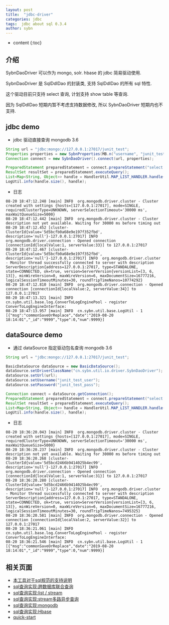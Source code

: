 ```yaml
---
layout: post
title:  "jdbc-driver"
categories: jdbc
tags:  jdbc about sql 0.3.4
author: sybn
---
```


* content
{:toc}

## 介绍

SybnDaoDriver 可以作为 mongo, solr. hbase 的 jdbc 简易驱动使用.

SybnDaoDriver 是 SqlDdlDao 的封装类, 支持 SqlDdlDao 的所有 sql 特性.

这个驱动目前只支持 select 查询, 计划支持 show table 等查询.

因为 SqlDdlDao 短期内暂不考虑支持数据修改, 所以 SybnDaoDriver 短期内也不支持.






##  jdbc demo

* jdbc 驱动直接查询 mongodb 3.6

```java
String url = "jdbc:mongo://127.0.0.1:27017/junit_test";
Properties properties = new SybnProperties(MB.n("username", "junit_test_user", "password", "junit_test_pass"));
Connection connect = new SybnDaoDriver().connect(url, properties);

PreparedStatement preparedStatement = connect.prepareStatement("select * from sybn_junit_crud_test_entry limit 1");
ResultSet resultSet = preparedStatement.executeQuery();
List<Map<String, Object>> handle = HandlerUtil.MAP_LIST_HANDLER.handle(resultSet);
LogUtil.info(handle.size(), handle);
```

* 日志

```
08-20 18:47:12.248 [main] INFO  org.mongodb.driver.cluster - Cluster created with settings {hosts=[127.0.0.1:27017], mode=SINGLE, requiredClusterType=UNKNOWN, serverSelectionTimeout='30000 ms', maxWaitQueueSize=5000}
08-20 18:47:12.442 [main] INFO  org.mongodb.driver.cluster - Cluster description not yet available. Waiting for 30000 ms before timing out
08-20 18:47:12.452 [cluster-ClusterId{value='5d5bcfb0a68e9e197f352fbd', description='null'}-127.0.0.1:27017] INFO  org.mongodb.driver.connection - Opened connection [connectionId{localValue:1, serverValue:33}] to 127.0.0.1:27017
08-20 18:47:12.467 [cluster-ClusterId{value='5d5bcfb0a68e9e197f352fbd', description='null'}-127.0.0.1:27017] INFO  org.mongodb.driver.cluster - Monitor thread successfully connected to server with description ServerDescription{address=127.0.0.1:27017, type=STANDALONE, state=CONNECTED, ok=true, version=ServerVersion{versionList=[3, 6, 13]}, minWireVersion=0, maxWireVersion=6, maxDocumentSize=16777216, logicalSessionTimeoutMinutes=30, roundTripTimeNanos=10774292}
08-20 18:47:12.810 [main] INFO  org.mongodb.driver.connection - Opened connection [connectionId{localValue:2, serverValue:34}] to 127.0.0.1:27017
08-20 18:47:13.321 [main] INFO  cn.sybn.util.base.log.ConverToLogEnginePool - register ConverToLogEngineInterface:
08-20 18:47:13.957 [main] INFO  cn.sybn.util.base.LogUtil - 1 [{"msg":"commonSaveOrReplace","date":"2019-08-20 18:14:01","_id":"9999","type":0,"num":9999}]
```

## dataSource demo

* 通过 dataSource 指定驱动包名查询 mongodb 3.6

```java
String url = "jdbc:mongo://127.0.0.1:27017/junit_test";

BasicDataSource dataSource = new BasicDataSource();
dataSource.setDriverClassName("cn.sybn.util.io.driver.SybnDaoDriver");
dataSource.setUrl(url);
dataSource.setUsername("junit_test_user");
dataSource.setPassword("junit_test_pass");

Connection connect = dataSource.getConnection();
PreparedStatement preparedStatement = connect.prepareStatement("select * from sybn_junit_crud_test_entry limit 1");
ResultSet resultSet = preparedStatement.executeQuery();
List<Map<String, Object>> handle = HandlerUtil.MAP_LIST_HANDLER.handle(resultSet);
LogUtil.info(handle.size(), handle);
```

* 日志

```
08-20 18:36:20.043 [main] INFO  org.mongodb.driver.cluster - Cluster created with settings {hosts=[127.0.0.1:27017], mode=SINGLE, requiredClusterType=UNKNOWN, serverSelectionTimeout='30000 ms', maxWaitQueueSize=5000}
08-20 18:36:20.237 [main] INFO  org.mongodb.driver.cluster - Cluster description not yet available. Waiting for 30000 ms before timing out
08-20 18:36:20.268 [cluster-ClusterId{value='5d5bcd2466b9414025b4ec99', description='null'}-127.0.0.1:27017] INFO  org.mongodb.driver.connection - Opened connection [connectionId{localValue:1, serverValue:31}] to 127.0.0.1:27017
08-20 18:36:20.280 [cluster-ClusterId{value='5d5bcd2466b9414025b4ec99', description='null'}-127.0.0.1:27017] INFO  org.mongodb.driver.cluster - Monitor thread successfully connected to server with description ServerDescription{address=127.0.0.1:27017, type=STANDALONE, state=CONNECTED, ok=true, version=ServerVersion{versionList=[3, 6, 13]}, minWireVersion=0, maxWireVersion=6, maxDocumentSize=16777216, logicalSessionTimeoutMinutes=30, roundTripTimeNanos=7495325}
08-20 18:36:20.581 [main] INFO  org.mongodb.driver.connection - Opened connection [connectionId{localValue:2, serverValue:32}] to 127.0.0.1:27017
08-20 18:36:21.061 [main] INFO  cn.sybn.util.base.log.ConverToLogEnginePool - register ConverToLogEngineInterface:
08-20 18:36:21.546 [main] INFO  cn.sybn.util.base.LogUtil - 1 [{"msg":"commonSaveOrReplace","date":"2019-08-20 18:14:01","_id":"9999","type":0,"num":9999}]
```

## 相关页面
- [本工具对于sql规范的支持说明]({{site.baseurl}}/2019/06/06/sql-standard/)
- [sql查询实现:跨数据库联合查询]({{site.baseurl}}/2018/12/20/sybn-dao-multiple-impl/)
- [sql查询实现:list / stream]({{site.baseurl}}/2018/09/13/datas-sql-ddl-engine/)
- [sql查询实现:stream多路异步查询]({{site.baseurl}}/2018/10/15/sql_ddl_dao_stream_async_impl/)
- [sql查询实现:mongodb]({{site.baseurl}}/2018/09/17/mongo-dao-by-sql/)
- [sql查询实现:Hbase]({{site.baseurl}}/2019/05/16/hbase-dao/)
- [quick-start]({{site.baseurl}}/2019/07/25/quick-start/)